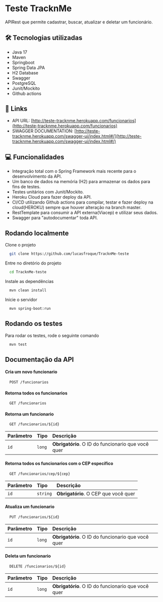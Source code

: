 
# Teste TracknMe

APIRest que permite cadastrar, buscar, atualizar e deletar um funcionário.


## 🛠 Tecnologias utilizadas

- Java 17
- Maven
- Springboot
- Spring Data JPA
- H2 Database
- Swagger
- PostgreSQL
- Junit/Mockito
- Github actions

## 🔗 Links
- API URL: [http://teste-tracknme.herokuapp.com/funcionarios](http://teste-tracknme.herokuapp.com/funcionarios)
- SWAGGER DOCUMENTATION: [http://teste-tracknme.herokuapp.com/swagger-ui/index.html#/](http://teste-tracknme.herokuapp.com/swagger-ui/index.html#/)

## 💻 Funcionalidades
- Integração total com o Spring Framework mais recente para o desenvolvimento da API.
- Um banco de dados na memória (H2) para armazenar os dados para fins de testes.
- Testes unitários com Junit/Mockito.
- Heroku Cloud para fazer deploy da API.
- CI/CD utilizando Github actions para compilar, testar e fazer deploy na cloud(HEROKU) sempre que houver alteração na branch master.
- RestTemplate para consumir a API externa(Viacep) e utilizar seus dados.
- Swagger para "autodocumentar" toda API.




## Rodando localmente

Clone o projeto

```bash
  git clone https://github.com/lucasfroque/TracknMe-teste
```

Entre no diretório do projeto

```bash
  cd TracknMe-teste
```

Instale as dependências

```bash
  mvn clean install
```

Inicie o servidor

```bash
  mvn spring-boot:run
```


## Rodando os testes

Para rodar os testes, rode o seguinte comando

```bash
  mvn test
```


## Documentação da API

#### Cria um novo funcionario

```http
  POST /funcionarios
```

#### Retorna todos os funcionarios

```http
  GET /funcionarios
```

#### Retorna um funcionario

```http
  GET /funcionarios/${id}
```

| Parâmetro   | Tipo       | Descrição                                   |
| :---------- | :--------- | :------------------------------------------ |
| `id`      | `long` | **Obrigatório**. O ID do funcionario que você quer |

#### Retorna todos os funcionarios com o CEP específico

```http
  GET /funcionarios/cep/${cep}
```

| Parâmetro   | Tipo       | Descrição                                   |
| :---------- | :--------- | :------------------------------------------ |
| `id`      | `string` | **Obrigatório**. O CEP que você quer |

#### Atualiza um funcionario

```http
  PUT /funcionarios/${id}
```

| Parâmetro   | Tipo       | Descrição                                   |
| :---------- | :--------- | :------------------------------------------ |
| `id`      | `long` | **Obrigatório**. O ID do funcionario que você quer |

#### Deleta um funcionario

```http
  DELETE /funcionarios/${id}
```

| Parâmetro   | Tipo       | Descrição                                   |
| :---------- | :--------- | :------------------------------------------ |
| `id`      | `long` | **Obrigatório**. O ID do funcionario que você quer |
